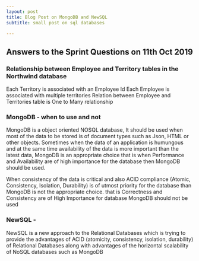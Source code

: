 ```yaml
---
layout: post
title: Blog Post on MongoDB and NewSQL
subtitle: small post on sql databases

---
```



## Answers to the Sprint Questions on 11th Oct 2019

### Relationship between Employee and Territory tables in the Northwind database 

Each Territory is associated with an Employee Id
Each Employee is associated with multiple territories
Relation between Employee and Territories table is One to Many relationship


### MongoDB - when to use and not

MongoDB is a object oriented NOSQL database, It should be used when most of the data
to be stored is of document types such as Json, HTML or other objects. Sometimes when the data
of an application is humungous and at the same time availability of the data is more important
than the latest data, MongoDB is an appropriate choice that is when Performance and Availability
are of high importance for the database then MongoDB should be used.


When consistency of the data is critical and also ACID compliance (Atomic, Consistency, Isolation, Durability) is of utmost priority for the database than MongoDB is not the appropriate choice.
that is Correctness and Consistency are of High Importance for database MongoDB should not be used

### NewSQL - 

NewSQL is a new approach to the Relational Databases which is trying to provide the advantages of 
ACID (atomicity, consistency, isolation, durability) of Relational Databases along with advantages
of the horizontal scalability of NoSQL databases such as MongoDB
